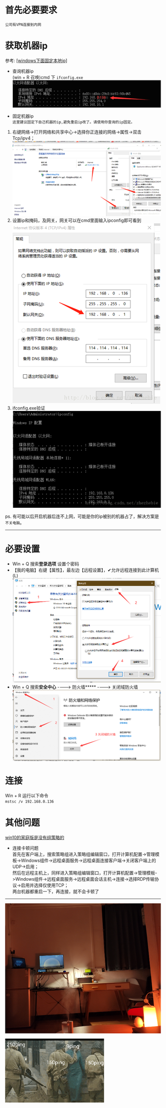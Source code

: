 # 首先必要要求    
`公司有VPN连接到内网`    
    
# 获取机器ip    
参考: [[windows下面固定本地ip]](https://blog.csdn.net/zhezhebie/article/details/79485405)    
* 查询机器ip    
(win + R 召唤)cmd 下 `ifconfig.exe`     
![ifconfig.exe](..\images\7485616-9a6dc0a8b8bc32fb.png)    
    
    
* 固定机器ip    
`这里建议固定下自己机器的ip,避免重启ip改了。请使用你查询的ip固定。`    
1. 右键网络->打开网络和共享中心->选择你正连接的网络->属性->双击Tcp/ipv4；    
![image.png](..\images\7485616-58355d8b37b0e609.png)    
2. 设置ip和掩码，及网关，网关可以在cmd里面输入ipconfig即可看到    
![image.png](..\images\7485616-a7326917a2cc3084.png)    
3. ifconfig.exe验证    
![image.png](..\images\7485616-fefb5e69ae8e4824.png)    
    
ps. 有可能以后开启机器后连不上网，可能是你的ip被别的机器占了，解决方案是`不关电脑`。    
    
---    
# 必要设置    
    
- Win + Q 搜索**登录选项** 设置个密码      
- 【我的电脑】右键【属性】，最左边【远程设置】，✔允许远程连接到此计算机(L)    
![image.png](..\images\7485616-e09bfd13047e24d1.png)    
- Win + Q 搜索**安全中心** ----> 防火墙***** ----> 关闭域防火墙    
![image.png](..\images\7485616-456f9810d9d8d765.png)    
    
# 连接    
Win + R 运行以下命令    
`mstsc /v 192.168.0.136`    
    
    
# 其他问题    
[win10的家庭版是没有组策略的](https://www.zhihu.com/question/53834660)    
    
- 连接卡顿问题    
首先在客户端上，搜索策略组进入策略组编辑窗口，打开计算机配置->管理模板->Windows组件->远程桌面服务->远程桌面连接客户端->关闭客户端上的UDP->启用；    
然后在远程主机上，同样进入策略组编辑窗口，打开计算机配置->管理模板->Windows组件->远程桌面服务->远程桌面会话主机->连接->选择RDP传输协议->启用并选择仅使用TCP；    
两台机器都重启一下，再连接，就不会卡顿了    
    
---     
    
    
![在家办公还是很爽der](..\images\7485616-24865fd46cd7cc81.png)    
    
    
![](..\images\7485616-1a7b92c338db22b5.gif)    
    

